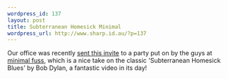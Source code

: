```yaml
--- 
wordpress_id: 137
layout: post
title: Subterranean Homesick Minimal
wordpress_url: http://www.sharp.id.au/?p=137
---
```

Our office was recently <a href="http://youtube.com/watch?v=BfNpIIKSzCE">sent this invite</a> to a party put on by the guys at <a href="http://www.myspace.com/minimalfuss">minimal fuss</a>, which is a nice take on the classic 'Subterranean Homesick Blues' by Bob Dylan, a fantastic video in its day!
